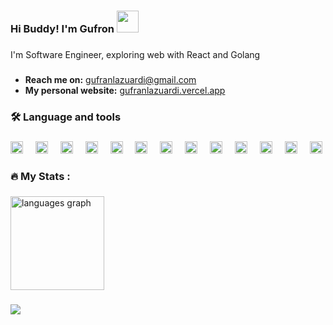 
<h3 align="left">Hi Buddy! I'm Gufron <img src="https://media.giphy.com/media/hvRJCLFzcasrR4ia7z/giphy.gif" width="35"></h3>

###

<p> I'm Software Engineer, exploring web with React and Golang</p>

###

- **Reach me on:** gufranlazuardi@gmail.com
- **My personal website:** [gufranlazuardi.vercel.app](https://gufranlazuardi.vercel.app)
###

<h3 align="left">🛠 Language and tools</h3>

###

<div align="left">
  <img src="https://cdn.jsdelivr.net/gh/devicons/devicon/icons/html5/html5-original.svg" height="20" alt="html5 logo" />
  <img width="12" />
  <img src="https://cdn.jsdelivr.net/gh/devicons/devicon/icons/css3/css3-original.svg" height="20" alt="css3 logo" />
  <img width="12" />
  <img src="https://cdn.jsdelivr.net/gh/devicons/devicon/icons/javascript/javascript-original.svg" height="20" alt="javascript logo" />
  <img width="12" />
  <img src="https://cdn.jsdelivr.net/gh/devicons/devicon/icons/typescript/typescript-original.svg" height="20" alt="typescript logo" />
  <img width="12" />
  <img src="https://cdn.jsdelivr.net/gh/devicons/devicon/icons/react/react-original.svg" height="20" alt="react logo" />
  <img width="12" />
  <img src="https://cdn.jsdelivr.net/gh/devicons/devicon/icons/nextjs/nextjs-original.svg" height="20" alt="nextjs logo" />
  <img width="12" />
  <img src="https://skillicons.dev/icons?i=tailwind" height="20" alt="tailwindcss logo" />
  <img width="12" />
  <img src="https://cdn.jsdelivr.net/gh/devicons/devicon/icons/figma/figma-original.svg" height="20" alt="figma logo" />
  <img width="12" />
  <img src="https://cdn.jsdelivr.net/gh/devicons/devicon/icons/go/go-original.svg" height="20" alt="go logo" />
  <img width="12" />
  <img src="https://cdn.jsdelivr.net/gh/devicons/devicon/icons/postgresql/postgresql-original.svg" height="20" alt="postgresql logo" />
  <img width="12" />
  <img src="https://cdn.jsdelivr.net/gh/devicons/devicon/icons/mysql/mysql-original.svg" height="20" alt="mysql logo" />
  <img width="12" />
  <img src="https://cdn.jsdelivr.net/gh/devicons/devicon/icons/prisma/prisma-original.svg" height="20" alt="prisma logo" />
  <img width="12" />
  <img src="https://cdn.jsdelivr.net/gh/devicons/devicon/icons/express/express-original-wordmark.svg" height="20" alt="express logo" />
  <img width="12" />
</div>



###

<h3 align="left">🔥   My Stats :</h3>

###

<div align="left">
  <img src="https://github-readme-stats.vercel.app/api/top-langs?username=gufranlazuardi&locale=en&hide_title=false&layout=compact&card_width=320&langs_count=5&theme=dracula&hide_border=false&order=2" height="150" alt="languages graph"  />
</div>

###

<div align="left">
  <img src="https://visitor-badge.laobi.icu/badge?page_id=gufranlazuardi.gufranlazuardi&left_color=dimgrey&right_color=black&left_text=Watcher"  />
</div>

###
